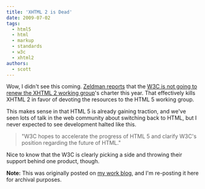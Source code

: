 ```yaml
---
title: 'XHTML 2 is Dead'
date: 2009-07-02
tags:
  - html5
  - html
  - markup
  - standards
  - w3c
  - xhtml2
authors:
  - scott
---
```


Wow, I didn't see this coming. [Zeldman reports](http://www.zeldman.com/2009/07/02/xhtml-wtf/) that the [W3C is not going to renew the XHTML 2 working group](http://www.w3.org/News/2009#item119)'s charter this year. That effectively kills XHTML 2 in favor of devoting the resources to the HTML 5 working group.

This makes sense in that HTML 5 is already gaining traction, and we've seen lots of talk in the web community about switching back to HTML, but I never expected to see development halted like this.

> "W3C hopes to accelerate the progress of HTML 5 and clarify W3C's position regarding the future of HTML."

Nice to know that the W3C is clearly picking a side and throwing their support behind one product, though.

**Note:** This was originally posted on [my work blog](http://blogs.popart.com/author/scottvandehey/), and I'm re-posting it here for archival purposes.
